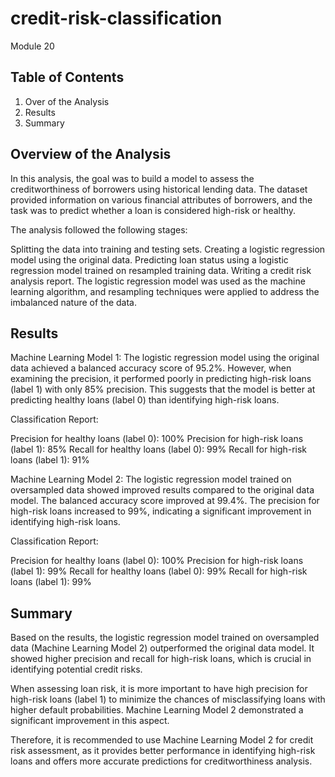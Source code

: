 # credit-risk-classification
Module 20

## Table of Contents 
1. Over of the Analysis
2. Results
3. Summary

## Overview of the Analysis

In this analysis, the goal was to build a model to assess the creditworthiness of borrowers using historical lending data. The dataset provided information on various financial attributes of borrowers, and the task was to predict whether a loan is considered high-risk or healthy.

The analysis followed the following stages:

Splitting the data into training and testing sets.
Creating a logistic regression model using the original data.
Predicting loan status using a logistic regression model trained on resampled training data.
Writing a credit risk analysis report.
The logistic regression model was used as the machine learning algorithm, and resampling techniques were applied to address the imbalanced nature of the data.

## Results

Machine Learning Model 1:
The logistic regression model using the original data achieved a balanced accuracy score of 95.2%. However, when examining the precision, it performed poorly in predicting high-risk loans (label 1) with only 85% precision. This suggests that the model is better at predicting healthy loans (label 0) than identifying high-risk loans.

Classification Report:

Precision for healthy loans (label 0): 100%
Precision for high-risk loans (label 1): 85%
Recall for healthy loans (label 0): 99%
Recall for high-risk loans (label 1): 91%

Machine Learning Model 2:
The logistic regression model trained on oversampled data showed improved results compared to the original data model. The balanced accuracy score improved at 99.4%. The precision for high-risk loans increased to 99%, indicating a significant improvement in identifying high-risk loans.

Classification Report:

Precision for healthy loans (label 0): 100%
Precision for high-risk loans (label 1): 99%
Recall for healthy loans (label 0): 99%
Recall for high-risk loans (label 1): 99%

## Summary

Based on the results, the logistic regression model trained on oversampled data (Machine Learning Model 2) outperformed the original data model. It showed higher precision and recall for high-risk loans, which is crucial in identifying potential credit risks.

When assessing loan risk, it is more important to have high precision for high-risk loans (label 1) to minimize the chances of misclassifying loans with higher default probabilities. Machine Learning Model 2 demonstrated a significant improvement in this aspect.

Therefore, it is recommended to use Machine Learning Model 2 for credit risk assessment, as it provides better performance in identifying high-risk loans and offers more accurate predictions for creditworthiness analysis.


